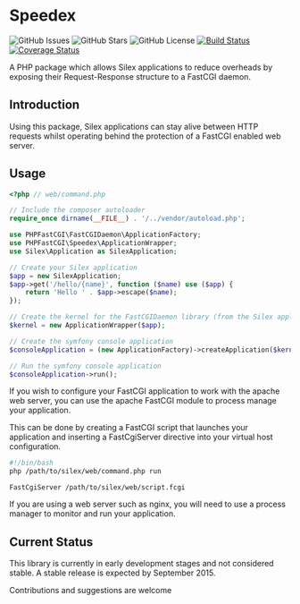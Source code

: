 # Speedex

![GitHub Issues](https://img.shields.io/github/issues/PHPFastCGI/Speedex.svg)
![GitHub Stars](https://img.shields.io/github/stars/PHPFastCGI/Speedex.svg)
![GitHub License](https://img.shields.io/badge/license-GPLv2-blue.svg)
[![Build Status](https://travis-ci.org/PHPFastCGI/Speedex.svg?branch=master)](https://travis-ci.org/PHPFastCGI/Speedex)
[![Coverage Status](https://coveralls.io/repos/PHPFastCGI/Speedex/badge.svg?branch=master)](https://coveralls.io/r/PHPFastCGI/Speedex?branch=master)

A PHP package which allows Silex applications to reduce overheads by exposing their Request-Response structure to a FastCGI daemon.

## Introduction

Using this package, Silex applications can stay alive between HTTP requests whilst operating behind the protection of a FastCGI enabled web server.

## Usage

```php
<?php // web/command.php

// Include the composer autoloader
require_once dirname(__FILE__) . '/../vendor/autoload.php';

use PHPFastCGI\FastCGIDaemon\ApplicationFactory;
use PHPFastCGI\Speedex\ApplicationWrapper;
use Silex\Application as SilexApplication;

// Create your Silex application
$app = new SilexApplication;
$app->get('/hello/{name}', function ($name) use ($app) {
    return 'Hello ' . $app->escape($name);
});

// Create the kernel for the FastCGIDaemon library (from the Silex application)
$kernel = new ApplicationWrapper($app);

// Create the symfony console application
$consoleApplication = (new ApplicationFactory)->createApplication($kernel);

// Run the symfony console application
$consoleApplication->run();
```

If you wish to configure your FastCGI application to work with the apache web server, you can use the apache FastCGI module to process manage your application.

This can be done by creating a FastCGI script that launches your application and inserting a FastCgiServer directive into your virtual host configuration.

```sh
#!/bin/bash
php /path/to/silex/web/command.php run
```

```
FastCgiServer /path/to/silex/web/script.fcgi
```

If you are using a web server such as nginx, you will need to use a process manager to monitor and run your application.

## Current Status

This library is currently in early development stages and not considered stable. A stable release is expected by September 2015.

Contributions and suggestions are welcome

